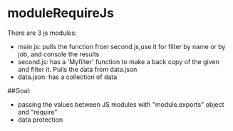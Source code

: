 # moduleRequireJs

There are 3 js modules: 
- main.js: pulls the function from second.js,use it for filter by name or by job, and console the results 
- second.js: has a 'Myfilter' function to make a back copy of the given and filter it. Pulls the data from data.json
- data.json: has a collection of data

##Goal:
- passing the values between JS modules with "module.exports" object and "require" 
- data protection 

